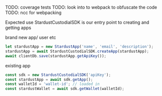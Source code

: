 TODO: coverage tests
TODO: look into to webpack to obfuscate the code
TODO: ncc for webpacking

Expected use
StardustCustodialSDK is our entry point to creating and getting apps

brand new app/ user etc

```ts
let stardustApp = new StardustApp('name', 'email', 'description');
stardustApp = await StardustCustodialSDK.createApp(stardustApp);
await clientDb.save(stardustApp.getApiKey());
```

existing app

```ts
const sdk = new StardustCustodialSDK('apiKey');
const stardustApp = await sdk.getApp();
const walletId = 'wallet-id'; // loaded in
const stardustWallet = await sdk.getWallet(walletId);
```
